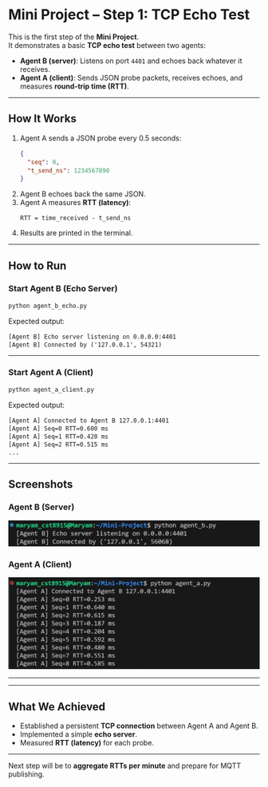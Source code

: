 # Mini Project – Step 1: TCP Echo Test

This is the first step of the **Mini Project**.  
It demonstrates a basic **TCP echo test** between two agents:

- **Agent B (server)**: Listens on port `4401` and echoes back whatever it receives.
- **Agent A (client)**: Sends JSON probe packets, receives echoes, and measures **round-trip time (RTT)**.

---

##  How It Works
1. Agent A sends a JSON probe every 0.5 seconds:
   ```json
   {
     "seq": 0,
     "t_send_ns": 1234567890
   }
   ```
2. Agent B echoes back the same JSON.
3. Agent A measures **RTT (latency)**:
   ```
   RTT = time_received - t_send_ns
   ```
4. Results are printed in the terminal.

---

##  How to Run

### Start Agent B (Echo Server)
```bash
python agent_b_echo.py
```

Expected output:
```
[Agent B] Echo server listening on 0.0.0.0:4401
[Agent B] Connected by ('127.0.0.1', 54321)
```

---

### Start Agent A (Client)
```bash
python agent_a_client.py
```

Expected output:
```
[Agent A] Connected to Agent B 127.0.0.1:4401
[Agent A] Seq=0 RTT=0.600 ms
[Agent A] Seq=1 RTT=0.420 ms
[Agent A] Seq=2 RTT=0.515 ms
...
```

---

##  Screenshots

### Agent B (Server)
![Agent B running](screenshots/agent-b.png)

### Agent A (Client)
![Agent A running](screenshots/agent-a.png)

---

---

##  What We Achieved
- Established a persistent **TCP connection** between Agent A and Agent B.
- Implemented a simple **echo server**.
- Measured **RTT (latency)** for each probe.

---

Next step will be to **aggregate RTTs per minute** and prepare for MQTT publishing.
